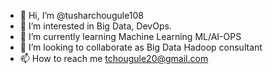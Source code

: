 - 👋 Hi, I’m @tusharchougule108
- 👀 I’m interested in Big Data, DevOps.  
- 🌱 I’m currently learning Machine Learning ML/AI-OPS
- 💞️ I’m looking to collaborate as Big Data Hadoop consultant 
- 📫 How to reach me tchougule20@gmail.com

<!---
tusharchougule108/tusharchougule108 is a ✨ special ✨ repository because its `README.md` (this file) appears on your GitHub profile.
You can click the Preview link to take a look at your changes.
--->
